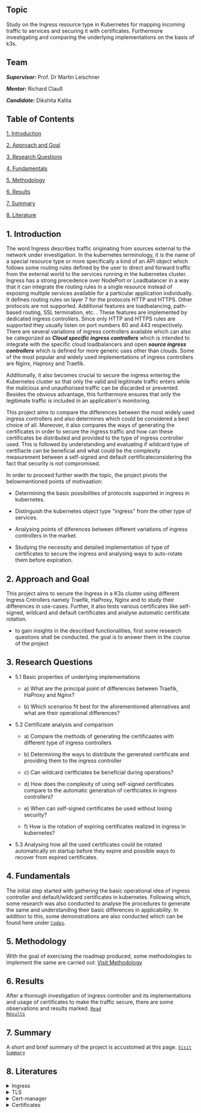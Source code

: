## Topic

Study on the Ingress resource type in Kubernetes for mapping incoming traffic to services and securing it with certificates. Furthermore investigating and comparing the underlying implementations on the basis of k3s.

## Team

***Supervisor:*** Prof. Dr Martin Leischner

***Mentor:*** Richard Clauß

***Candidate:*** Dikshita Kalita



## Table of Contents


<a href="https://github.com/dikshita-git/RP_Ingress_security-IPv4_and_IPv6/blob/main/README.md#1-introduction">1. Introduction</a>

<a href="https://github.com/dikshita-git/RP_Ingress_security-IPv4_and_IPv6/blob/main/README.md#2-approach-and-goal">2. Approach and Goal</a>

<a href="https://github.com/dikshita-git/RP_Ingress_security-IPv4_and_IPv6/blob/main/README.md#3-research-questions">3. Research Questions</a>

<a href="https://github.com/dikshita-git/RP_Ingress_security-IPv4_and_IPv6/blob/main/README.md#4-fundamentals">4. Fundamentals</a>
  
<a href="https://github.com/dikshita-git/RP_Ingress_security-IPv4_and_IPv6/blob/main/README.md#5-methodology">5. Methodology</a>

<a href="https://github.com/dikshita-git/RP_Ingress_security-IPv4_and_IPv6/blob/main/README.md#6-results">6. Results</a>

<a href="https://github.com/dikshita-git/RP_Ingress_security-IPv4_and_IPv6/blob/main/README.md#7-summary">7. Summary</a> 

<a href="https://github.com/dikshita-git/RP_Ingress_security-IPv4_and_IPv6/blob/main/README.md#8-literatures">8. Literature</a> 




## 1. Introduction

The word Ingress describes traffic originating from sources external to the network under investigation. In the kubernetes terminology, it is the name of a special resource type or more specifically a kind of an API object which follows some routing rules defined by the user to direct and forward traffic from the external world to the services running in the kubernetes cluster. Ingress has a strong precedence over NodePort or Loadbalancer in a way that it can integrate the routing rules in a single resource instead of exposing multiple services available for a particular application individually. It defines routing rules on layer 7 for the protocols HTTP and HTTPS. Other protocols are not supported. Additional features are loadbalancing, path-based routing, SSL termination, etc. . These features are implemented by dedicated ingress controllers. Since only HTTP and HTTPS rules are supported they usually listen on port numbers 80 and 443 respectively. 
There are several variations of ingress controllers available which can also be categorized as ***Cloud specific ingress controllers*** which is intended to integrate with the specific cloud loadbalancers and open ***source ingress controllers*** which is defined for more generic uses other than clouds. Some of the most popular and widely used implementations of ingress controllers are Nginx, Haproxy and Traefik. 

Additionally, it also becomes crucial to secure the ingress entering the Kubernetes cluster so that only the valid and legitimate traffic enters while the malicious and unauthorised traffic can be discarded or prevented. Besides the obvious advantage, this furthermore ensures that only the legitimate traffic is included in an application's monitoring. 

This project aims to compare the differences between the most widely used ingress controllers and also determines which could be considered a best choice of all. Moreover, it also compares the ways of generating the certificates in order to secure the ingress traffic and how can these certificates be distributed and provided to the type of ingress controller used. This is followed by understanding and evaluating if wildcard type of certifiacte can be beneficial and what could be the complexity measurement between a self-signed and default certificateconsidering the fact that security is not compromised.

In order to proceed further wwith the topic, the project pivots the belowmentioned points of motivaation:

* Determining the basic possibilities of protocols supported in ingress in kubernetes.

* Distinguish the kubernetes object type "ingress" from the other type of services. 

* Analysing points of diferences between different variations of ingress controllers in the market.

* Studying the necessity and detailed implementation of type of certificates to secure the ingress and analysing ways to auto-rotate them before expiration.



## 2. Approach and Goal

This project aims to secure the Ingress in a K3s cluster using different Ingress Cntrollers namely Traefik, HaProxy, Nginx and to study their differences in use-cases. Further, it also tests various certificates like self-signed, wildcard and default certificates and analyse automatic certificate rotation.

- to gain insights in the described functionalities, first some research questions shall be conducted. the goal is to answer them in the course of the project



## 3. Research Questions

- 5.1 Basic properties of underlying implementations
  
     - a) What are the principal point of differences between Traefik, HaProxy and Nginx?
        
     - b) Which scenarios fit best for the aforementioned alternatives and what are their operational differences?

 - 5.2 Certificate analysis and comparison
        
     - a) Compare the methods of generating the certificaates with different type of ingress controllers

     - b) Determining the ways to distribute the generated certificate and providing them to the ingress controller

     - c) Can wildcard certficiates be beneficial during operations?
  
     - d) How does the complexity of using self-signed certificates compare to the automatic generation of certficiates in ingress controllers?
    
     - e) When can self-signed certificates be used without losing security?</a>
       
     - f) How is the rotation of expiring certificates realized in ingress in kubernetes?
        
  
  - 5.3 Analysing how all the used certificates could be rotated automatically on startup before they expire and possible ways to recover from expired certificates.
  



## 4. Fundamentals

The initial step started with gathering the basic operational idea of ingress controller and default/wildcard certificates in kubernetes. Following which, some research was also conducted to analyse the procedures to generate the same and understanding their basic differences in applicability. In addition to this, some demonstrations are also conducted which can be found here under <a href="https://github.com/dikshita-git/RP_Ingress_security-IPv4_and_IPv6/tree/main/K3s/Demo"><code>Codes</code></a>.


 
 
## 5. Methodology

With the goal of exercising the roadmap produced, some methodologies to implement the same are carried out: <a href="https://github.com/dikshita-git/RP_Ingress_security-IPv4_and_IPv6/tree/main/K3s/Chapters/Methodoloy">Visit Methodology</a>



## 6. Results

After a thorough investigation of ingress controller and its implementations and usage of certificates to make the traffic secure, there are some observations and results marked. <a href="https://github.com/dikshita-git/RP_Ingress_security-IPv4_and_IPv6/tree/main/K3s/Chapters/Results"><code>Read Results</code></a>



## 7. Summary

A short and brief summary of the project is accustomed at this page. <a href="https://github.com/dikshita-git/RP_Ingress_security-IPv4_and_IPv6/tree/main/K3s/Chapters/Summary"><code>Visit Summary</code></a>



## 8. Literatures


<details><summary>Ingress</summary><p>
  
  * <code><a href="https://kubernetes.io/docs/concepts/services-networking/ingress/">Ingress</code></a>
  * <code><a href="https://opensource.googleblog.com/2020/09/kubernetes-ingress-goes-ga.html">Ingress routing types</a></code>
  

</p></details>

<details><summary>TLS</summary><p>
  
  * <code><a href="https://opensource.com/article/20/3/ssl-letsencrypt-k3s">TLS in K3s</a></code>
  
  * <code><a href="https://www.thebookofjoel.com/k3s-cert-manager-letsencrypt">TLS in K3s with traefik, cert-manager and Lets-Encrypt</a></code>
  
  * <code><a href="https://sysadmins.co.za/https-using-letsencrypt-and-traefik-with-k3s/">HTTPS using Letsencrypt and Traefik with k3s</a></code>
  
  * <code><a href="https://devopscube.com/configure-ingress-tls-kubernetes/">How To Configure Ingress TLS/SSL Certificates in Kubernetes</a></code>
  
  * <code><a href="https://lachlan.io/blog/using-wildcard-certificates-with-traefik-and-k3s">Using Wildcard Certificates with Traefik and K3s</a></code> 
  
</p></details>

<details><summary>Cert-manager</summary><p>
  
  * <code><a href="https://cert-manager.io/docs/">Cert manager</a></code>
  
  * <code><a href="https://cert-manager.io/docs/concepts/ca-injector/">Cert manager Cainjector</a></code>
  
  * <code><a href="https://bryanbende.com/development/2021/07/01/k3s-raspberry-pi-cert-manager">Cert-manager in K3s</a></code>
  
</p></details> 


<details><summary>Certificates</summary><p>
  
  * <code><a href="https://ikarus.sg/why-traefik-ingress-controller/">Kubernetes Ingress Controllers</a></code>
  
  * <code><a href="https://kubernetes.io/docs/concepts/services-networking/ingress-controllers/">Ingress Controllers</a></code>
  
  * <code><a href="https://traefik.io/glossary/kubernetes-ingress-and-ingress-controller-101/">What is a Kubernetes Ingress Controller?</a></code>
  
</p></details> 


